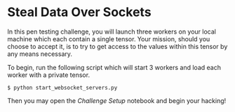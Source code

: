 # Steal Data Over Sockets

In this pen testing challenge, you will launch three workers on your local machine which each contain a single tensor. Your mission, should you choose to accept it, is to try to get access to the values within this tensor by any means necessary. 

To begin, run the following script which will start 3 workers and load each worker with a private tensor.
```
$ python start_websocket_servers.py
```

Then you may open the *Challenge Setup* notebook and begin your hacking!